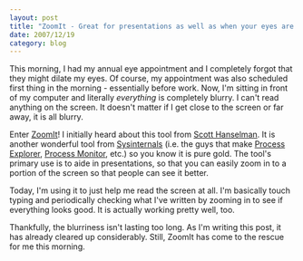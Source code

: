 ```yaml
---
layout: post
title: "ZoomIt - Great for presentations as well as when your eyes are dilated!"
date: 2007/12/19
category: blog
---
```


This morning, I had my annual eye appointment and I completely forgot that they might dilate my eyes. Of course, my appointment was also scheduled first thing in the morning - essentially before work. Now, I'm sitting in front of my computer and literally *everything* is completely blurry. I can't read anything on the screen. It doesn't matter if I get close to the screen or far away, it is all blurry. 

Enter [ZoomIt](http://technet.microsoft.com/en-us/sysinternals/bb897434.aspx)! I initially heard about this tool from [Scott Hanselman](http://www.hanselman.com/blog/). It is another wonderful tool from [Sysinternals](http://www.sysinternals.com/) (i.e. the guys that make [Process Explorer](http://technet.microsoft.com/en-us/sysinternals/bb896653.aspx), [Process Monitor](http://technet.microsoft.com/en-us/sysinternals/bb896645.aspx), etc.) so you know it is pure gold. The tool's primary use is to aide in presentations, so that you can easily zoom in to a portion of the screen so that people can see it better. 

Today, I'm using it to just help me read the screen at all. I'm basically touch typing and periodically checking what I've written by zooming in to see if everything looks good. It is actually working pretty well, too. 

Thankfully, the blurriness isn't lasting too long. As I'm writing this post, it has already cleared up considerably. Still, ZoomIt has come to the rescue for me this morning.

